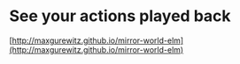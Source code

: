 # See your actions played back

[http://maxgurewitz.github.io/mirror-world-elm](http://maxgurewitz.github.io/mirror-world-elm)
